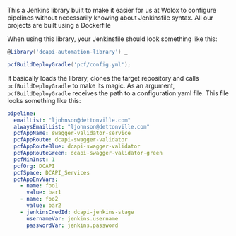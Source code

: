 
This a Jenkins library built to make it easier for us at Wolox to configure pipelines without necessarily knowing about Jenkinsfile syntax.
All our projects are built using a Dockerfile

When using this library, your Jenkinsfile should look something like this:

```groovy
@Library('dcapi-automation-library') _

pcfBuildDeployGradle('pcf/config.yml');
```

It basically loads the library, clones the target repository and calls `pcfBuildDeployGradle` to make its magic.
As an argument, `pcfBuildDeployGradle` receives the path to a configuration yaml file.
This file looks something like this:

```yaml
pipeline:
  emailList: "ljohnson@dettonville.com"
  alwaysEmailList: "ljohnson@dettonville.com"
  pcfAppName: swagger-validator-service
  pcfAppRoute: dcapi-swagger-validator
  pcfAppRouteBlue: dcapi-swagger-validator
  pcfAppRouteGreen: dcapi-swagger-validator-green
  pcfMinInst: 1
  pcfOrg: DCAPI
  pcfSpace: DCAPI_Services
  pcfAppEnvVars:
    - name: foo1
      value: bar1
    - name: foo2
      value: bar2
    - jenkinsCredId: dcapi-jenkins-stage
      usernameVar: jenkins.username
      passwordVar: jenkins.password
```
